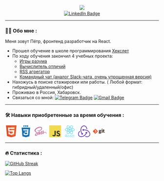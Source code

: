 <div id="header" align="center">
  <img src="https://media.giphy.com/media/ES9cAJlcxblRESzOH1/giphy.gif" width="100"/>
  
  <div id="badges">
  <a href="https://www.linkedin.com/in/petr-khloptsev-2342031b0?lipi=urn%3Ali%3Apage%3Ad_flagship3_profile_view_base_contact_details%3BE33fwQY0RkmmwuqNCyEoCQ%3D%3D">
    <img src="https://img.shields.io/badge/LinkedIn-blue?style=for-the-badge&logo=linkedin&logoColor=white" alt="LinkedIn Badge"/>
  </a>
</div>
  <!--
  <div><img src="https://komarev.com/ghpvc/?username=khloptsevps&style=flat-square&color=blue" alt=""/></div>
-->
</div>  

---

### :man_technologist: Обо мне :
Меня зовут Пётр, фронтенд разработчик на React.
  - Прошел обучение в школе программирования [Хекслет](https://ru.hexlet.io)
  - По ходу обучения закончил 4 учебных проекта:
    - [Игры разума](https://github.com/khloptsevps/brain-games)
    - [Вычислитель отличий](https://github.com/khloptsevps/gendiff-hr)
    - [RSS агрегатор](https://github.com/khloptsevps/rss-reader)
    - [Командный чат (аналог Slack-чата, очень упрощенная версия)](https://github.com/khloptsevps/slack-chat)
  - Нахожусь в поиске стажировки или работы. ( Любой формат: гибридный/удаленный/офис)
  - Проживаю в Россия, Хабаровск.  
  - Связаться со мной: [![Telegram Badge](https://img.shields.io/badge/-t.me/khloptsevps-blue?style=flat&logo=telegram&logoColor=white)](https://t.me/khloptsevps) [![Gmail Badge](https://img.shields.io/badge/-gmail-red?style=flat&logo=gmail&logoColor=white)](mailto:p.khloptsev@gmail.com)
 
---

### :hammer_and_wrench: Навыки приобретенные за время обучения :  
<div>
  <img src="https://github.com/devicons/devicon/blob/master/icons/html5/html5-original.svg" title="HTML5" alt="HTML" width="40" height="40"/>&nbsp;
  <img src="https://github.com/devicons/devicon/blob/master/icons/css3/css3-plain-wordmark.svg"  title="CSS3" alt="CSS" width="40" height="40"/>&nbsp;
  <img src="https://github.com/devicons/devicon/blob/master/icons/sass/sass-original.svg" title="SASS" alt="Sass" width="40" height="40"/>&nbsp;
  <img src="https://github.com/devicons/devicon/blob/master/icons/javascript/javascript-original.svg" title="JavaScript" alt="JavaScript" width="40" height="40"/>&nbsp;
  <img src="https://github.com/devicons/devicon/blob/master/icons/react/react-original-wordmark.svg" title="React" alt="React" width="40" height="40"/>&nbsp;
  <img src="https://github.com/devicons/devicon/blob/master/icons/redux/redux-original.svg" title="Redux" alt="Redux " width="40" height="40"/>&nbsp;
  <img src="https://github.com/devicons/devicon/blob/master/icons/git/git-original-wordmark.svg" title="Git" **alt="Git" width="40" height="40"/>
</div>  

---

### :fire: Статистика :
[![GitHub Streak](http://github-readme-streak-stats.herokuapp.com?user=khloptsevps&theme=dark&locale=ru)](https://git.io/streak-stats)

[![Top Langs](https://github-readme-stats.vercel.app/api/top-langs/?username=khloptsevps&layout=compact&theme=vision-friendly-dark)](https://github.com/anuraghazra/github-readme-stats)
<!--
**khloptsevps/khloptsevps** is a ✨ _special_ ✨ repository because its `README.md` (this file) appears on your GitHub profile.
### Hi there 👋
Here are some ideas to get you started:

- 🔭 I’m currently working on ...
- 🌱 I’m currently learning ...
- 👯 I’m looking to collaborate on ...
- 🤔 I’m looking for help with ...
- 💬 Ask me about ...
- 📫 How to reach me: ...
- 😄 Pronouns: ...
- ⚡ Fun fact: ...
-->
